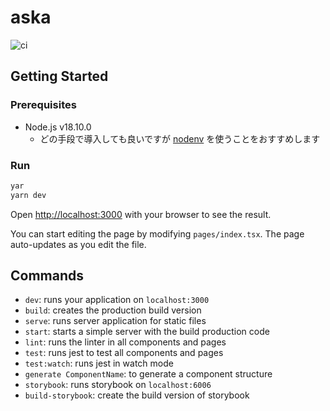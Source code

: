 # aska

![ci](https://github.com/vs-matsuoka/aska/workflows/ci/badge.svg)

## Getting Started

### Prerequisites

- Node.js v18.10.0
  - どの手段で導入しても良いですが [nodenv](https://github.com/nodenv/nodenv) を使うことをおすすめします

### Run

```bash
yar
yarn dev
```

Open [http://localhost:3000](http://localhost:3000) with your browser to see the result.

You can start editing the page by modifying `pages/index.tsx`. The page auto-updates as you edit the file.

## Commands

- `dev`: runs your application on `localhost:3000`
- `build`: creates the production build version
- `serve`: runs server application for static files
- `start`: starts a simple server with the build production code
- `lint`: runs the linter in all components and pages
- `test`: runs jest to test all components and pages
- `test:watch`: runs jest in watch mode
- `generate ComponentName`: to generate a component structure
- `storybook`: runs storybook on `localhost:6006`
- `build-storybook`: create the build version of storybook
